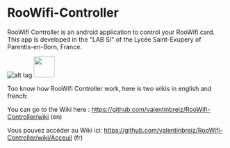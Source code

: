 # RooWifi-Controller
RooWifi Controller is an android application to control your RooWifi card. This app is developed in the "LAB SI" of the Lycée Saint-Éxupery of Parentis-en-Born, France.

![alt tag](https://image.noelshack.com/fichiers/2017/14/1491572104-logo.png "LAB SI Logo")
<img src="https://image.noelshack.com/fichiers/2017/14/1491572104-logo.png" width="48">

Too know how RooWifi Controller work, here is two wikis in english and french:

You can go to the Wiki here : https://github.com/valentinbreiz/RooWifi-Controller/wiki (en)

Vous pouvez accéder au Wiki ici: https://github.com/valentinbreiz/RooWifi-Controller/wiki/Acceuil (fr)
